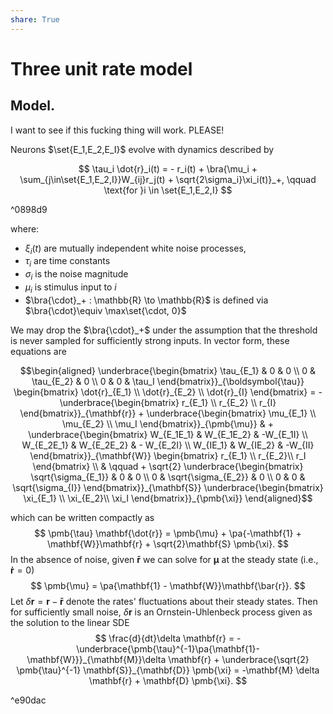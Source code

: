 ```yaml
---
share: True
---
```

$$
\DeclareMathOperator{\Cov}{Cov}
\DeclareMathOperator{\Corr}{Corr}
\DeclareMathOperator{\Var}{Var}
\DeclareMathOperator{\prob}{\mathbb{P}}
\DeclareMathOperator{\qprob}{\mathbb{Q}}
\DeclareMathOperator{\E}{\mathbb{E}}
\newcommand{\set}[1]{\left\{**1**{: #1 .hash}  
\right\}}
\newcommand{\pa}[1]{\left(#1\right)}
\newcommand{\ang}[1]{\left<**1**{: #1 .hash}  
\right>}
\newcommand{\bra}[1]{\left[**1**{: #1 .hash}  
\right]}
\newcommand{\abs}[1]{\left|**1**{: #1 .hash}  
\right|}
\newcommand{\norm}[1]{\left\|**1**{: #1 .hash}  
\right\|}
$$

# Three unit rate model

## Model.

I want to see if this fucking thing will work. PLEASE!

Neurons $\set{E_1,E_2,E_I}$ evolve with dynamics described by

$$
	\tau_i \dot{r}_i(t) = - r_i(t) + \bra{\mu_i + \sum_{j\in\set{E_1,E_2,I}}W_{ij}r_j(t)  + \sqrt{2\sigma_i}\xi_i(t)}_+, \qquad \text{for }i \in \set{E_1,E_2,I}
$$

^0898d9

where: 

- $\xi_i(t)$ are mutually independent white noise processes,
- $\tau_i$ are time constants
- $\sigma_i$ is the noise magnitude 
- $\mu_i$ is stimulus input to $i$ 
- $\bra{\cdot}_+ : \mathbb{R} \to \mathbb{R}$ is defined via $\bra{\cdot}\equiv \max\set{\cdot, 0}$ 

We may drop the $\bra{\cdot}_+$ under the assumption that the threshold is never sampled for sufficiently strong inputs. In vector form, these equations are 


$$\begin{aligned}
	\underbrace{\begin{bmatrix}
		\tau_{E_1} & 0 & 0 \\
		0 & \tau_{E_2} & 0 \\
		0 & 0 & \tau_I
	\end{bmatrix}}_{\boldsymbol{\tau}}	
	\begin{bmatrix}
		\dot{r}_{E_1} \\
		\dot{r}_{E_2} \\
		\dot{r}_{I}
	\end{bmatrix}
	=
	- \underbrace{\begin{bmatrix}
		r_{E_1} \\
		r_{E_2} \\
		r_{I}
		\end{bmatrix}}_{\mathbf{r}}
	+ 
		\underbrace{\begin{bmatrix}
			\mu_{E_1} \\
			\mu_{E_2} \\
			\mu_I
		\end{bmatrix}}_{\pmb{\mu}}
		& + 
		\underbrace{\begin{bmatrix}
			W_{E_1E_1} & W_{E_1E_2} & -W_{E_1I} \\
			W_{E_2E_1} & W_{E_2E_2} & - W_{E_2I}  \\
			W_{IE_1} & W_{IE_2} & -W_{II}
		\end{bmatrix}}_{\mathbf{W}}
		\begin{bmatrix}
			r_{E_1} \\
			r_{E_2}\\
			r_I
		\end{bmatrix} \\
		& \qquad +  
		\sqrt{2} 
		\underbrace{\begin{bmatrix}
			\sqrt{\sigma_{E_1}} & 0 & 0 \\
			0 & \sqrt{\sigma_{E_2}} &  0 \\
			0 & 0 & \sqrt{\sigma_{I}}
		\end{bmatrix}}_{\mathbf{S}}
		\underbrace{\begin{bmatrix}
			\xi_{E_1} \\
			\xi_{E_2}\\
			\xi_I
		\end{bmatrix}}_{\pmb{\xi}}
\end{aligned}$$

which can be written compactly as 
$$
\pmb{\tau} \mathbf{\dot{r}} = \pmb{\mu} + \pa{-\mathbf{1} + \mathbf{W}}\mathbf{r} + \sqrt{2}\mathbf{S} \pmb{\xi}.
$$
In the absence of noise, given $\mathbf{\bar{r}}$ we can solve for $\pmb{\mu}$ at the steady state (i.e., $\mathbf{\dot{r}}=0$)
$$
\pmb{\mu} = \pa{\mathbf{1} - \mathbf{W}}\mathbf{\bar{r}}.
$$
Let $\delta \mathbf{r} = \mathbf{r}-\mathbf{\bar{r}}$ denote the rates' fluctuations about their steady states. Then for sufficiently small noise, $\delta \mathbf{r}$ is an Ornstein-Uhlenbeck process given as the solution to the linear SDE 
$$
\frac{d}{dt}\delta \mathbf{r} = -\underbrace{\pmb{\tau}^{-1}\pa{\mathbf{1}-\mathbf{W}}}_{\mathbf{M}}\delta \mathbf{r} + \underbrace{\sqrt{2} \pmb{\tau}^{-1} \mathbf{S}}_{\mathbf{D}} \pmb{\xi} = -\mathbf{M} \delta \mathbf{r} + \mathbf{D} \pmb{\xi}.
$$

^e90dac
